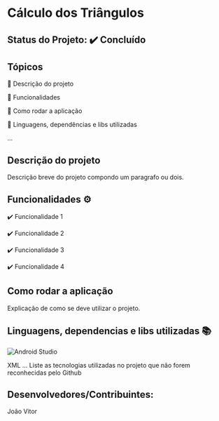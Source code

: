 # Cálculo dos Triângulos

## Status do Projeto: ✔️ Concluído 

## Tópicos
🔹 Descrição do projeto 

🔹 Funcionalidades

🔹 Como rodar a aplicação

🔹 Linguagens, dependências e libs utilizadas

...

## Descrição do projeto
Descrição breve do projeto compondo um paragrafo ou dois.

## Funcionalidades ⚙️
✔️ Funcionalidade 1

✔️ Funcionalidade 2

✔️ Funcionalidade 3

✔️ Funcionalidade 4


## Como rodar a aplicação 
Explicação de como se deve utilizar o projeto.

## Linguagens, dependencias e libs utilizadas 📚
![Android Studio](https://img.shields.io/badge/Android-3DDC84?style=for-the-badge&logo=android&logoColor=white)

XML
...
Liste as tecnologias utilizadas no projeto que não forem reconhecidas pelo Github

## Desenvolvedores/Contribuintes:
João Vitor

